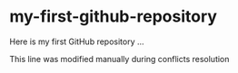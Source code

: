 # my-first-github-repository

Here is my first GitHub repository ...

This line was modified manually during conflicts resolution
